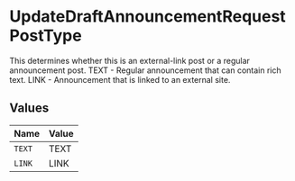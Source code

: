 # UpdateDraftAnnouncementRequestPostType

This determines whether this is an external-link post or a regular announcement post. TEXT - Regular announcement that can contain rich text. LINK - Announcement that is linked to an external site.


## Values

| Name   | Value  |
| ------ | ------ |
| `TEXT` | TEXT   |
| `LINK` | LINK   |
